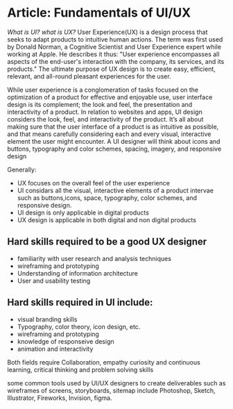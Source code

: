 # Article: Fundamentals of UI/UX

*What is UI? what is UX?* 
User Experience(UX) is a design process that seeks to adapt products to intuitive human actions.
The term was first used by Donald Norman, a Cognitive Scientist and User Experience expert while working at Apple. He describes it thus:
     "User experience encompasses all aspects of the end-user's interaction with the company, its services, and its products."
The ultimate purpose of UX design is to create easy, efficient, relevant, and all-round pleasant experiences for the user.

While user experience is a conglomeration of tasks focused on the optimization of a product for effective and enjoyable use, user interface design is its complement; the look and feel, the presentation and interactivity of a product.
In relation to websites and apps, UI design considers the look, feel, and interactivity of the product. It’s all about making sure that the user interface of a product is as intuitive as possible, and that means carefully considering each and every visual, interactive element the user might encounter.
A UI designer will think about icons and buttons, typography and color schemes, spacing, imagery, and responsive design

 Generally:
 * UX focuses on the overall feel of the user experience
 * UI considars all the visual, interactive elements of a product intervae such as buttons,icons, space, typography, color schemes, and responsive design.
 * UI design  is only applicable in digital products
 * UX design is applicable in both digital and non digital products 
 
## Hard skills required to be a good UX designer
 - familiarity with user research and analysis techniques
 - wireframing and prototyping
 - Understanding of information architecture
 - User and usability testing

## Hard skills required in UI include:
- visual branding skills
- Typography, color theory, icon design, etc.
- wireframing and prototyping
- knowledge of responseive design
- animation and interactivity

Both fields require Collaboration, empathy curiosity and continuous learning, critical thinking and problem solving skills

some common tools used by UI/UX designers to create deliverables such as wireframes of screens, storyboards, sitemap  include Photoshop, Sketch, Illustrator, Fireworks, Invision, figma.
 
